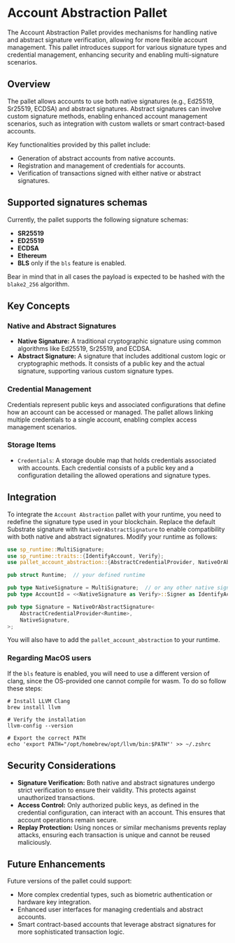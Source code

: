 # Account Abstraction Pallet

The Account Abstraction Pallet provides mechanisms for handling native and abstract signature verification, allowing for more flexible account management.
This pallet introduces support for various signature types and credential management, enhancing security and enabling multi-signature scenarios.

## Overview

The pallet allows accounts to use both native signatures (e.g., Ed25519, Sr25519, ECDSA) and abstract signatures.
Abstract signatures can involve custom signature methods, enabling enhanced account management scenarios, such as integration with custom wallets or smart contract-based accounts.

Key functionalities provided by this pallet include:
- Generation of abstract accounts from native accounts.
- Registration and management of credentials for accounts.
- Verification of transactions signed with either native or abstract signatures.

## Supported signatures schemas

Currently, the pallet supports the following signature schemas:
- **SR25519**
- **ED25519**
- **ECDSA**
- **Ethereum**
- **BLS** only if the `bls` feature is enabled.

Bear in mind that in all cases the payload is expected to be hashed with the `blake2_256` algorithm.

## Key Concepts

### Native and Abstract Signatures

- **Native Signature:** A traditional cryptographic signature using common algorithms like Ed25519, Sr25519, and ECDSA.
- **Abstract Signature:** A signature that includes additional custom logic or cryptographic methods. It consists of a public key and the actual signature, supporting various custom signature types.

### Credential Management

Credentials represent public keys and associated configurations that define how an account can be accessed or managed.
The pallet allows linking multiple credentials to a single account, enabling complex access management scenarios.

### Storage Items

- `Credentials`: A storage double map that holds credentials associated with accounts.
Each credential consists of a public key and a configuration detailing the allowed operations and signature types.

## Integration

To integrate the `Account Abstraction` pallet with your runtime, you need to redefine the signature type used in your blockchain.
Replace the default Substrate signature with `NativeOrAbstractSignature` to enable compatibility with both native and abstract signatures.
Modify your runtime as follows:

```rust
use sp_runtime::MultiSignature;
use sp_runtime::traits::{IdentifyAccount, Verify};
use pallet_account_abstraction::{AbstractCredentialProvider, NativeOrAbstractSignature};

pub struct Runtime;  // your defined runtime

pub type NativeSignature = MultiSignature;  // or any other native signature type
pub type AccountId = <<NativeSignature as Verify>::Signer as IdentifyAccount>::AccountId;

pub type Signature = NativeOrAbstractSignature<
    AbstractCredentialProvider<Runtime>,
    NativeSignature,
>;
```

You will also have to add the `pallet_account_abstraction` to your runtime.

### Regarding MacOS users

If the `bls` feature is enabled, you will need to use a different version of clang, since the OS-provided one cannot compile for wasm. To do so follow these steps:

```shell
# Install LLVM Clang
brew install llvm

# Verify the installation
llvm-config --version

# Export the correct PATH
echo 'export PATH="/opt/homebrew/opt/llvm/bin:$PATH"' >> ~/.zshrc
```

## Security Considerations

- **Signature Verification:** Both native and abstract signatures undergo strict verification to ensure their validity. This protects against unauthorized transactions.
- **Access Control:** Only authorized public keys, as defined in the credential configuration, can interact with an account. This ensures that account operations remain secure.
- **Replay Protection:** Using nonces or similar mechanisms prevents replay attacks, ensuring each transaction is unique and cannot be reused maliciously.

## Future Enhancements

Future versions of the pallet could support:
- More complex credential types, such as biometric authentication or hardware key integration.
- Enhanced user interfaces for managing credentials and abstract accounts.
- Smart contract-based accounts that leverage abstract signatures for more sophisticated transaction logic.
